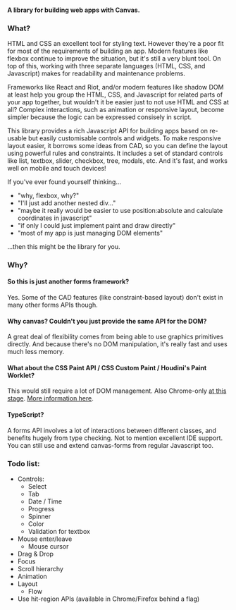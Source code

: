#### A library for building web apps with Canvas.

### What?
HTML and CSS an excellent tool for styling text. However they're a poor fit for most of the requirements of building an app. Modern features like flexbox continue to improve the situation, but it's still a very blunt tool. On top of this, working with three separate languages (HTML, CSS, and Javascript) makes for readability and maintenance problems.

Frameworks like React and Riot, and/or modern features like shadow DOM at least help you group the HTML, CSS, and Javascript for related parts of your app together, but wouldn't it be easier just to not use HTML and CSS at all? Complex interactions, such as animation or responsive layout, become simpler because the logic can be expressed consisely in script.

This library provides a rich Javascript API for building apps based on re-usable but easily customisable controls and widgets. To make responsive layout easier, it borrows some ideas from CAD, so you can define the layout using powerful rules and constraints. It includes a set of standard controls like list, textbox, slider, checkbox, tree, modals, etc. And it's fast, and works well on mobile and touch devices!

If you've ever found yourself thinking...
* "why, flexbox, why?"
* "I'll just add another nested div..."
* "maybe it really would be easier to use position:absolute and calculate coordinates in javascript"
* "if only I could just implement paint and draw directly"
* "most of my app is just managing DOM elements"

...then this might be the library for you.

### Why?

#### So this is just another forms framework?
Yes. Some of the CAD features (like constraint-based layout) don't exist in many other forms APIs though.

#### Why canvas? Couldn't you just provide the same API for the DOM?
A great deal of flexibility comes from being able to use graphics primitives directly. And because there's no DOM manipulation, it's really fast and uses much less memory.

#### What about the CSS Paint API / CSS Custom Paint / Houdini's Paint Worklet?
This would still require a lot of DOM management. Also Chrome-only [at this stage](https://caniuse.com/#feat=css-paint-api). [More information here](https://developers.google.com/web/updates/2018/01/paintapi).

#### TypeScript?
A forms API involves a lot of interactions between different classes, and benefits hugely from type checking. Not to mention excellent IDE support. You can still use and extend canvas-forms from regular Javascript too.

### Todo list:
* Controls:
  * Select
  * Tab
  * Date / Time
  * Progress
  * Spinner
  * Color
  * Validation for textbox
* Mouse enter/leave
  * Mouse cursor
* Drag & Drop
* Focus
* Scroll hierarchy
* Animation
* Layout
  * Flow
* Use hit-region APIs (available in Chrome/Firefox behind a flag)
